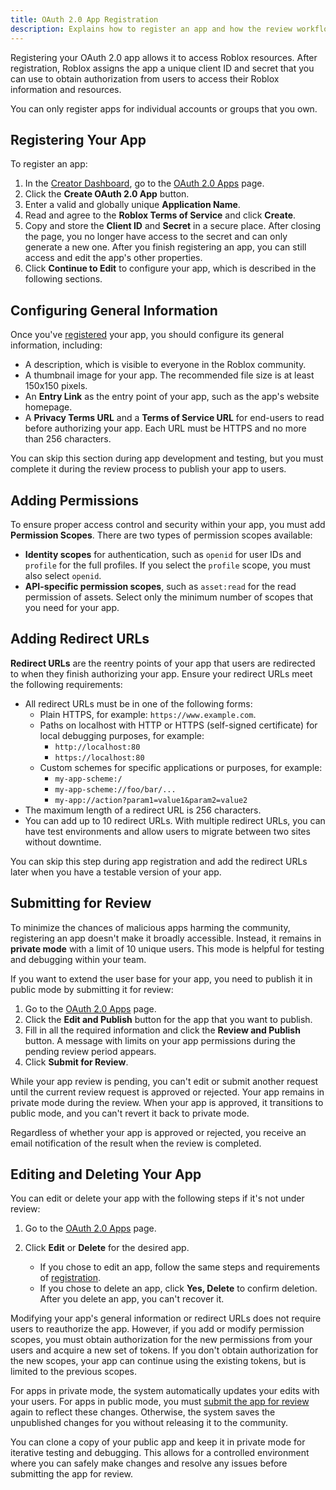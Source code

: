 ```yaml
---
title: OAuth 2.0 App Registration
description: Explains how to register an app and how the review workflow works.
---
```


Registering your OAuth 2.0 app allows it to access Roblox resources. After
registration, Roblox assigns the app a unique client ID and secret that you can
use to obtain authorization from users to access their Roblox information and
resources.

<Alert severity="info">
You can only register apps for individual accounts or groups that you own.
</Alert>

## Registering Your App

To register an app:

1. In the [Creator Dashboard](https://create.roblox.com/dashboard/creations), go to the [OAuth 2.0 Apps](https://create.roblox.com/dashboard/credentials?activeTab=OAuthTab) page.
1. Click the **Create OAuth 2.0 App** button.
1. Enter a valid and globally unique **Application Name**.
1. Read and agree to the **Roblox Terms of Service** and click **Create**.
1. Copy and store the **Client ID** and **Secret** in a secure place. After
   closing the page, you no longer have access to the secret and can only
   generate a new one. After you finish registering an app, you can still access
   and edit the app's other properties.
1. Click **Continue to Edit** to configure your app, which is described in the
   following sections.

## Configuring General Information

Once you've [registered](#registering-your-app) your app, you should configure its general information, including:

- A description, which is visible to everyone in the Roblox community.
- A thumbnail image for your app. The recommended file size is at least 150x150
  pixels.
- An **Entry Link** as the entry point of your app, such as the app's website
  homepage.
- A **Privacy Terms URL** and a **Terms of Service URL** for end-users to read
  before authorizing your app. Each URL must be HTTPS and no more than 256
  characters.

<Alert severity="info">
  You can skip this section during app development and testing, but you must
  complete it during the review process to publish your app to users.
</Alert>

## Adding Permissions

To ensure proper access control and security within your app, you must add
**Permission Scopes**. There are two types of permission scopes available:

- **Identity scopes** for authentication, such as `openid` for user IDs and
  `profile` for the full profiles. If you select the `profile` scope, you must
  also select `openid`.
- **API-specific permission scopes**, such as `asset:read` for the read
  permission of assets. Select only the minimum number of scopes that you need
  for your app.

## Adding Redirect URLs

**Redirect URLs** are the reentry points of your app that users are redirected
to when they finish authorizing your app. Ensure your
redirect URLs meet the following requirements:

- All redirect URLs must be in one of the following forms:
  - Plain HTTPS, for example: `https://www.example.com`.
  - Paths on localhost with HTTP or HTTPS (self-signed certificate) for local
    debugging purposes, for example:
    - `http://localhost:80`
    - `https://localhost:80`
  - Custom schemes for specific applications or purposes, for example:
    - `my-app-scheme:/`
    - `my-app-scheme://foo/bar/...`
    - `my-app://action?param1=value1&param2=value2`
- The maximum length of a redirect URL is 256 characters.
- You can add up to 10 redirect URLs. With multiple redirect URLs, you can have
  test environments and allow users to migrate between two sites without
  downtime.

<Alert severity="info">
  You can skip this step during app registration and add the redirect URLs later
  when you have a testable version of your app.
</Alert>

## Submitting for Review

To minimize the chances of malicious apps harming the community, registering an
app doesn't make it broadly accessible. Instead, it remains in **private mode**
with a limit of 10 unique users. This mode is helpful for testing and
debugging within your team.

If you want to extend the user base for your app, you need to publish it in
public mode by submitting it for review:

1. Go to the [OAuth 2.0 Apps](https://create.roblox.com/dashboard/credentials?activeTab=OAuthTab) page.
1. Click the **Edit and Publish** button for the app that you want to publish.
1. Fill in all the required information and click the **Review and Publish**
   button. A message with limits on your app permissions during the pending
   review period appears.
1. Click **Submit for Review**.

While your app review is pending, you can't edit or submit another request until
the current review request is approved or rejected. Your app remains in
private mode during the review. When your app is approved, it transitions to
public mode, and you can't revert it back to private mode.

Regardless of whether your app is approved or rejected, you receive an email
notification of the result when the review is completed.

## Editing and Deleting Your App

You can edit or delete your app with the following steps if it's not under
review:

1. Go to the [OAuth 2.0 Apps](https://create.roblox.com/dashboard/credentials?activeTab=OAuthTab) page.
1. Click **Edit** or **Delete** for the desired app.

   - If you chose to edit an app, follow the same steps and requirements of
     [registration](#registering-your-app).
   - If you chose to delete an app, click **Yes, Delete** to confirm deletion.
     After you delete an app, you can't recover it.

Modifying your app's general information or redirect URLs does not require users
to reauthorize the app. However, if you add or modify permission scopes, you
must obtain authorization for the new permissions from your users and acquire a
new set of tokens. If you don't obtain authorization for the new scopes, your
app can continue using the existing tokens, but is limited to the previous
scopes.

For apps in private mode, the system automatically updates your edits with your
users. For apps in public mode, you must
[submit the app for review](#submitting-for-review) again to reflect these changes.
Otherwise, the system saves the unpublished changes for you without releasing it
to the community.

<Alert severity ='info'> You can clone a copy of your public app and keep it in
private mode for iterative testing and debugging. This allows for a controlled
environment where you can safely make changes and resolve any issues before
submitting the app for review. </Alert>
